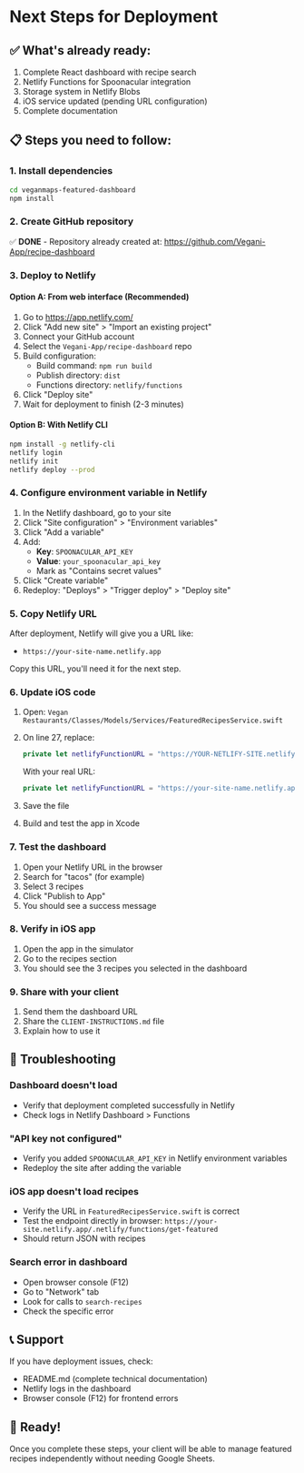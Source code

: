 # Next Steps for Deployment

## ✅ What's already ready:

1. Complete React dashboard with recipe search
2. Netlify Functions for Spoonacular integration
3. Storage system in Netlify Blobs
4. iOS service updated (pending URL configuration)
5. Complete documentation

## 📋 Steps you need to follow:

### 1. Install dependencies

```bash
cd veganmaps-featured-dashboard
npm install
```

### 2. Create GitHub repository

✅ **DONE** - Repository already created at: https://github.com/Vegani-App/recipe-dashboard

### 3. Deploy to Netlify

#### Option A: From web interface (Recommended)

1. Go to https://app.netlify.com/
2. Click "Add new site" > "Import an existing project"
3. Connect your GitHub account
4. Select the `Vegani-App/recipe-dashboard` repo
5. Build configuration:
   - Build command: `npm run build`
   - Publish directory: `dist`
   - Functions directory: `netlify/functions`
6. Click "Deploy site"
7. Wait for deployment to finish (2-3 minutes)

#### Option B: With Netlify CLI

```bash
npm install -g netlify-cli
netlify login
netlify init
netlify deploy --prod
```

### 4. Configure environment variable in Netlify

1. In the Netlify dashboard, go to your site
2. Click "Site configuration" > "Environment variables"
3. Click "Add a variable"
4. Add:
   - **Key**: `SPOONACULAR_API_KEY`
   - **Value**: `your_spoonacular_api_key`
   - Mark as "Contains secret values"
5. Click "Create variable"
6. Redeploy: "Deploys" > "Trigger deploy" > "Deploy site"

### 5. Copy Netlify URL

After deployment, Netlify will give you a URL like:
- `https://your-site-name.netlify.app`

Copy this URL, you'll need it for the next step.

### 6. Update iOS code

1. Open: `Vegan Restaurants/Classes/Models/Services/FeaturedRecipesService.swift`

2. On line 27, replace:
   ```swift
   private let netlifyFunctionURL = "https://YOUR-NETLIFY-SITE.netlify.app/.netlify/functions/get-featured"
   ```

   With your real URL:
   ```swift
   private let netlifyFunctionURL = "https://your-site-name.netlify.app/.netlify/functions/get-featured"
   ```

3. Save the file

4. Build and test the app in Xcode

### 7. Test the dashboard

1. Open your Netlify URL in the browser
2. Search for "tacos" (for example)
3. Select 3 recipes
4. Click "Publish to App"
5. You should see a success message

### 8. Verify in iOS app

1. Open the app in the simulator
2. Go to the recipes section
3. You should see the 3 recipes you selected in the dashboard

### 9. Share with your client

1. Send them the dashboard URL
2. Share the `CLIENT-INSTRUCTIONS.md` file
3. Explain how to use it

## 🐛 Troubleshooting

### Dashboard doesn't load
- Verify that deployment completed successfully in Netlify
- Check logs in Netlify Dashboard > Functions

### "API key not configured"
- Verify you added `SPOONACULAR_API_KEY` in Netlify environment variables
- Redeploy the site after adding the variable

### iOS app doesn't load recipes
- Verify the URL in `FeaturedRecipesService.swift` is correct
- Test the endpoint directly in browser: `https://your-site.netlify.app/.netlify/functions/get-featured`
- Should return JSON with recipes

### Search error in dashboard
- Open browser console (F12)
- Go to "Network" tab
- Look for calls to `search-recipes`
- Check the specific error

## 📞 Support

If you have deployment issues, check:
- README.md (complete technical documentation)
- Netlify logs in the dashboard
- Browser console (F12) for frontend errors

## 🎉 Ready!

Once you complete these steps, your client will be able to manage featured recipes independently without needing Google Sheets.
